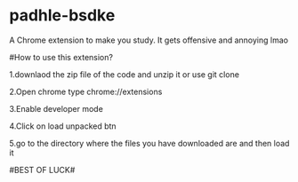 # padhle-bsdke
A Chrome extension to make you study. It gets offensive and annoying lmao

#How to use this extension?

1.downlaod the zip file of the code and unzip it or use git clone

2.Open chrome type chrome://extensions

3.Enable developer mode

4.Click on load unpacked btn

5.go to the directory where the files you have downloaded are and then  load it


#BEST OF LUCK#
